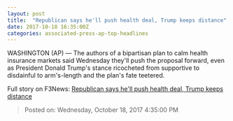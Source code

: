 ```yaml
---
layout: post
title:  "Republican says he'll push health deal, Trump keeps distance"
date: 2017-10-18 16:35:00Z
categories: associated-press-ap-top-headlines
---
```


WASHINGTON (AP) — The authors of a bipartisan plan to calm health insurance markets said Wednesday they'll push the proposal forward, even as President Donald Trump's stance ricocheted from supportive to disdainful to arm's-length and the plan's fate teetered.


Full story on F3News: [Republican says he'll push health deal, Trump keeps distance](http://www.f3nws.com/n/2ajzrC)

> Posted on: Wednesday, October 18, 2017 4:35:00 PM
